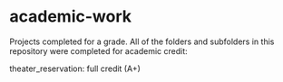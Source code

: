 # academic-work
Projects completed for a grade.
All of the folders and subfolders in this repository were completed for academic credit:

theater_reservation: full credit (A+)
